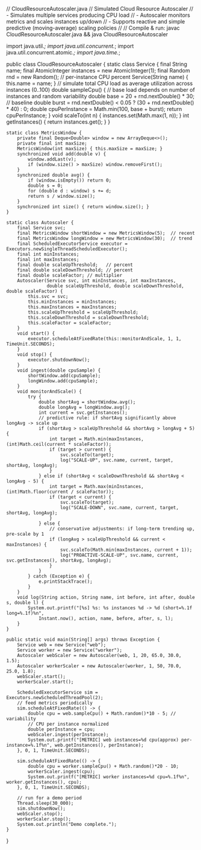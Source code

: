 // CloudResourceAutoscaler.java
// Simulated Cloud Resource Autoscaler
// - Simulates multiple services producing CPU load
// - Autoscaler monitors metrics and scales instances up/down
// - Supports reactive and simple predictive (moving-average) scaling policies
//
// Compile & run: javac CloudResourceAutoscaler.java && java CloudResourceAutoscaler

import java.util.*;
import java.util.concurrent.*;
import java.util.concurrent.atomic.*;
import java.time.*;

public class CloudResourceAutoscaler {
    static class Service {
        final String name;
        final AtomicInteger instances = new AtomicInteger(1);
        final Random rnd = new Random();
        // per-instance CPU percent
        Service(String name) { this.name = name; }
        // simulate total CPU load as average utilization across instances (0..100)
        double sampleCpu() {
            // base load depends on number of instances and random variability
            double base = 20 + rnd.nextDouble() * 30; // baseline
            double burst = rnd.nextDouble() < 0.05 ? (30 + rnd.nextDouble() * 40) : 0;
            double cpuPerInstance = Math.min(100, base + burst);
            return cpuPerInstance;
        }
        void scaleTo(int n) { instances.set(Math.max(1, n)); }
        int getInstances() { return instances.get(); }
    }

    static class MetricsWindow {
        private final Deque<Double> window = new ArrayDeque<>();
        private final int maxSize;
        MetricsWindow(int maxSize) { this.maxSize = maxSize; }
        synchronized void add(double v) {
            window.addLast(v);
            if (window.size() > maxSize) window.removeFirst();
        }
        synchronized double avg() {
            if (window.isEmpty()) return 0;
            double s = 0;
            for (double d : window) s += d;
            return s / window.size();
        }
        synchronized int size() { return window.size(); }
    }

    static class Autoscaler {
        final Service svc;
        final MetricsWindow shortWindow = new MetricsWindow(5);  // recent
        final MetricsWindow longWindow = new MetricsWindow(30);  // trend
        final ScheduledExecutorService executor = Executors.newSingleThreadScheduledExecutor();
        final int minInstances;
        final int maxInstances;
        final double scaleUpThreshold;   // percent
        final double scaleDownThreshold; // percent
        final double scaleFactor; // multiplier
        Autoscaler(Service svc, int minInstances, int maxInstances,
                   double scaleUpThreshold, double scaleDownThreshold, double scaleFactor) {
            this.svc = svc;
            this.minInstances = minInstances;
            this.maxInstances = maxInstances;
            this.scaleUpThreshold = scaleUpThreshold;
            this.scaleDownThreshold = scaleDownThreshold;
            this.scaleFactor = scaleFactor;
        }
        void start() {
            executor.scheduleAtFixedRate(this::monitorAndScale, 1, 1, TimeUnit.SECONDS);
        }
        void stop() {
            executor.shutdownNow();
        }
        void ingest(double cpuSample) {
            shortWindow.add(cpuSample);
            longWindow.add(cpuSample);
        }
        void monitorAndScale() {
            try {
                double shortAvg = shortWindow.avg();
                double longAvg = longWindow.avg();
                int current = svc.getInstances();
                // predictive rule: if shortAvg significantly above longAvg -> scale up
                if (shortAvg > scaleUpThreshold && shortAvg > longAvg + 5) {
                    int target = Math.min(maxInstances, (int)Math.ceil(current * scaleFactor));
                    if (target > current) {
                        svc.scaleTo(target);
                        log("SCALE-UP", svc.name, current, target, shortAvg, longAvg);
                    }
                } else if (shortAvg < scaleDownThreshold && shortAvg < longAvg - 5) {
                    int target = Math.max(minInstances, (int)Math.floor(current / scaleFactor));
                    if (target < current) {
                        svc.scaleTo(target);
                        log("SCALE-DOWN", svc.name, current, target, shortAvg, longAvg);
                    }
                } else {
                    // conservative adjustments: if long-term trending up, pre-scale by 1
                    if (longAvg > scaleUpThreshold && current < maxInstances) {
                        svc.scaleTo(Math.min(maxInstances, current + 1));
                        log("PROACTIVE-SCALE-UP", svc.name, current, svc.getInstances(), shortAvg, longAvg);
                    }
                }
            } catch (Exception e) {
                e.printStackTrace();
            }
        }
        void log(String action, String name, int before, int after, double s, double l) {
            System.out.printf("[%s] %s: %s instances %d -> %d (short=%.1f long=%.1f)%n",
                Instant.now(), action, name, before, after, s, l);
        }
    }

    public static void main(String[] args) throws Exception {
        Service web = new Service("web");
        Service worker = new Service("worker");
        Autoscaler webScaler = new Autoscaler(web, 1, 20, 65.0, 30.0, 1.5);
        Autoscaler workerScaler = new Autoscaler(worker, 1, 50, 70.0, 25.0, 1.8);
        webScaler.start();
        workerScaler.start();

        ScheduledExecutorService sim = Executors.newScheduledThreadPool(2);
        // feed metrics periodically
        sim.scheduleAtFixedRate(() -> {
            double cpu = web.sampleCpu() + Math.random()*10 - 5; // variability
            // CPU per instance normalized
            double perInstance = cpu;
            webScaler.ingest(perInstance);
            System.out.printf("[METRIC] web instances=%d cpu(approx) per-instance=%.1f%n", web.getInstances(), perInstance);
        }, 0, 1, TimeUnit.SECONDS);

        sim.scheduleAtFixedRate(() -> {
            double cpu = worker.sampleCpu() + Math.random()*20 - 10;
            workerScaler.ingest(cpu);
            System.out.printf("[METRIC] worker instances=%d cpu=%.1f%n", worker.getInstances(), cpu);
        }, 0, 1, TimeUnit.SECONDS);

        // run for a demo period
        Thread.sleep(30_000);
        sim.shutdownNow();
        webScaler.stop();
        workerScaler.stop();
        System.out.println("Demo complete.");
    }
}
